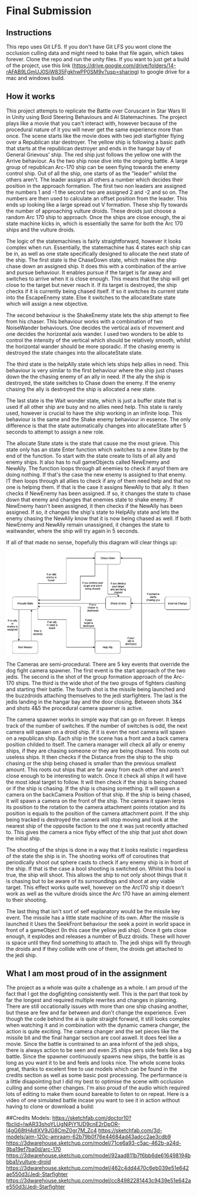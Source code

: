 # Final Submission

## Instructions
This repo uses Git LFS. If you don't have Git LFS you wont clone the occlusion culling data and might need to bake that file again, which takes forever. Clone the repo and run the unity files. If you want to just get a build of the project, use this link (https://drive.google.com/drive/folders/14-rAFAB9LGmUJ0SiW835FgkhwPP0SM9v?usp=sharing) to google drive for a mac and windows build.

## How it works
  This project attempts to replicate the Battle over Coruscant in Star Wars III in Unity using Boid Steering Behaviours and Ai Statemachines. The project plays like a movie that you can't interact with, however because of the procedural nature of it you will never get the same experience more than once. The scene starts like the movie does with two jedi starfighter flying over a Republican star destroyer. The yellow ship is following a basic path that starts at the republican destroyer and ends in the hangar bay of General Grievous' ship. The red ship just follows the yellow one with the Arrive behaviour. As the two ship nose dive into the ongoing battle. A large group of republican Arc-170 ship can be seen flying towards the enemy control ship. Out of all the ship, one starts of as the "leader" whilst the others aren't. The leader assigns all others a number which decides their position in the approach formation. The first two non leaders are assigned the numbers 1 and -1 the second two are assigned 2 and -2 and so on. The numbers are then used to calculate an offset position from the leader. This ends up looking like a large spread out V formation. These ship fly towards the number of approaching vulture droids. These droids just choose a random Arc 170 ship to approach. Once the ships are close enough, the ai state machine kicks in, which is essentially the same for both the Arc 170 ships and the vulture droids.

  The logic of the statemachines is fairly straightforward, however it looks complex when run. Essentially, the statemachine has 4 states each ship can be in, as well as one state specifically designed to allocate the next state of the ship. The first state is the ChaseDown state, which makes the ship chase down an assigned ship. It does this with a combination of the arrive and pursue behaviour. It enables pursue if the target is far away and switches to arrive when it is close enough. This means that the ship will get close to the target but never reach it. If its target is destroyed, the ship checks if it is currently being chased itself. If so it switches its current state into the EscapeEnemy state. Else it switches to the allocateState state which will assign a new objective.

  The second behaviour is the ShakeEnemy state lets the ship attempt to flee from his chaser. This behaviour works with a combination of two NoiseWander behaviours. One decides the vertical axis of movement and one decides the horizontal axis wander. I used two wonders to be able to control the intensity of the vertical which should be relatively smooth, whilst the horizontal wander should be more sporadic. If the chasing enemy is destroyed the state changes into the allocateState state.

  The third state is the helpAlly state which lets ships help allies in need. This behaviour is very similar to the first behaviour where the ship just chases down the the chasing enemy of an ally in need. If the ally the ship is destroyed, the state switches to Chase down the enemy. If the enemy chasing the ally is destroyed the ship is allocated a new state.

  The last state is the Wait wonder state, which is just a buffer state that is used if all other ship are busy and no allies need help. This state is rarely used, however is crucial to have the ship working in an infinite loop. This behaviour is the same and the Shake enemy behaviour in essence. The only difference is that the state automatically changes into allocateState after 5 seconds to attempt to assign a new role.

  The allocate State state is the state that cause me the most grieve. This state only has an state Enter function which switches to a new State by the end of the function. To start with the state create to lists of all ally and enemy ships. It also has to null gameObjects called NewEnemy and NewAlly. The function loops through all enemies to check if anyof them are doing nothing. If that's the case the new enemy is assigned to that enemy. IT then loops through all allies to check if any of them need help and that no one is helping them. If that is the case it assigns NewAlly to that ally. It then checks if NewEnemy has been assigned. If so, it changes the state to chase down that enemy and changes that enemies state to shake enemy. If NewEnemy hasn't been assigned, it then checks if the NewAlly has been assigned. If so, it changes the ship's state to HelpAlly state and lets the enemy chasing the NewAlly know that it is now being chased as well. If both NewEnemy and NewAlly remain unassigned, it changes the state to waitwander, where the ship will try again in 5 seconds.

 If all of that made no sense, hopefully this diagram will clear things up:
 
<img src="Pictures/StateMachine_Diagram.png">

  The Cameras are semi-procedural. There are 5 key events that override the dog fight camera spawner. The first event is the start approach of the two jedis. The second is the shot of the group formation approach of the Arc-170 ships. The third is the wide shot of the two groups of fighters clashing and starting their battle. The fourth shot is the missile being launched and the buzzdroids attaching themselves to the jedi starfighters. The last is the jedis landing in the hangar bay and the door closing. Between shots 3&4 and shots 4&5 the procedural camera spawner is active.
  
  The camera spawner works in simple way that can go on forever. It keeps track of the number of switches. If the number of switches is odd, the next camera will spawn on a droid ship. If it is even the next camera will spawn on a republican ship. Each ship in the scene has a front and a back camera position childed to itself. The camera manager will check all ally or enemy ships, if they are chasing someone or they are being chased. This roots out useless ships. It then checks if the Distance from the ship to the ship chasing or the ship being chased is smaller than the previous smallest amount. This roots out ships that are far away from each other and aren't close enough to be interesting to watch. Once it check all ships it will have the most ideal target to follow. It will then check if the ship is being chased or if the ship is chasing. If the ship is chasing something. It will spawn a camera on the backCamera Position of that ship. If the ship is being chased, it will spawn a camera on the front of the ship. The camera it spawn lerps its position to the rotation to the camera attachment points rotation and its position is equals to the position of the camera attachment point. If the ship being tracked is destroyed the camera will stop moving and look at the nearest ship of the opposite faction to the one it was just recently attached to. This gives the camera a nice flyby effect of the ship that just shot down the initial ship.
  
  The shooting of the ships is done in a way that it looks realistic i regardless of the state the ship is in. The shooting works off of coroutines that periodically shoot out sphere casts to check if any enemy ship is in front of the ship. If that is the case a bool shooting is switched on. Whilst this bool is true, the ship will shoot. This allows the ship to not only shoot things that it is chasing but to be aware of its surroundings and shoot at any viable target. This effect works quite well, however on the Arc170 ship it doesn't work as well as the vulture droids since the Arc 170 have an aiming element to their shooting.
  
  The last thing that isn't sort of self explanatory would be the missile key event. The missile has a little state machine of its own. After the missile is launched it Uses the SeekFront behaviour the seek a point in world space in front of a gameObject (In this case the yellow jedi ship). Once it gets close enough, it explodes and releases a number of Buzz droids. These will hover is space until they find something to attach to. The jedi ships will fly through the droids and if they collide with one of them, the droids get attached to the jedi ship.
  
## What I am most proud of in the assignment
The project as a whole was quite a challenge as a whole. I am proud of the fact that I got the dogfighting consistently well. This is the part that took by far the longest and required multiple rewrites and changes in planning. There are still occationally issues with more than one ship chasing another, but these are few and far between and don't change the experience. Even though the code behind the ai is quite straight forward, it still looks complex when watching it and in combination with the dynamic camera changer, the action is quite exciting. The camera changer and the set pieces like the missile bit and the final hangar section are cool aswell. It does feel like a movie. Since the battle is contrained to an area infornt of the jedi ships, there is always action to be seen and even 25 ships pers side feels like a big battle. Since the spawner continuously spawns new ships, the battle is as long as you want it to be and feels and looks nice. The whole scene looks great, thanks to excelent free to use models which can be found in the credits section as well as some basic post processing. The performance is a little disapointing but I did my best to optimise the scene with occlusion culling and some other changes. I'm also proud of the audio which required lots of editing to make them sound bareable to listen to on repeat. Here is a video of one simulated battle incase you want to see it in action without having to clone or download a build:

##Credits
Models: https://sketchfab.com/doctor10?fbclid=IwAR33shoYLUgNjPiY1UD9cnE2rDpOR-l4gG68tH4dlXV9JG8CmZ0gr7M_Zc4
        https://sketchfab.com/3d-models/aim-120c-amraam-62b79b0f76e44684ad43adcc2ae3cdb9
        https://3dwarehouse.sketchup.com/model/71ce6a93-c5ac-462b-a24d-9ba19ef7ba0d/arc-170
        https://3dwarehouse.sketchup.com/model/92aad811b7f6bb6de616498194bbba1/vulture-droid
        https://3dwarehouse.sketchup.com/model/462c4dd4470c6eb039e51e642ae550d3/Jedi-Starfighter
        https://3dwarehouse.sketchup.com/model/cc84982281443c9439e51e642ae550d3/Jedi-Starfighter
